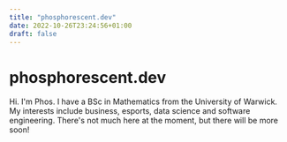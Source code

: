```yaml
---
title: "phosphorescent.dev"
date: 2022-10-26T23:24:56+01:00
draft: false
---
```


# phosphorescent.dev
Hi. I'm Phos. I have a BSc in Mathematics from the University of Warwick. My interests include business, esports, data science and software engineering. There's not much here at the moment, but there will be more soon!
